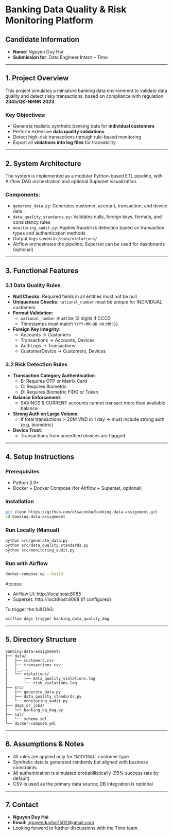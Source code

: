 # Banking Data Quality & Risk Monitoring Platform

## Candidate Information

- **Name**: Nguyen Duy Hai
- **Submission for**: Data Engineer Intern – Timo

---

## 1. Project Overview

This project simulates a miniature banking data environment to validate data quality and detect risky transactions, based on compliance with regulation **2345/QĐ-NHNN 2023**.

### Key Objectives:

- Generate realistic synthetic banking data for **individual customers**
- Perform extensive **data quality validations**
- Detect high-risk transactions through rule-based monitoring
- Export all **violations into log files** for traceability

---

## 2. System Architecture

The system is implemented as a modular Python-based ETL pipeline, with Airflow DAG orchestration and optional Superset visualization.

### Components:

- `generate_data.py`: Generates customer, account, transaction, and device data
- `data_quality_standards.py`: Validates nulls, foreign keys, formats, and consistency rules
- `monitoring_audit.py`: Applies fraud/risk detection based on transaction types and authentication methods
- Output logs saved in `/data/violations/`
- Airflow orchestrates the pipeline; Superset can be used for dashboards (optional)

---

## 3. Functional Features

### 3.1 Data Quality Rules

- **Null Checks**: Required fields in all entities must not be null
- **Uniqueness Checks**: `national_number` must be unique for INDIVIDUAL customers
- **Format Validation**:
  - `national_number` must be 12 digits if CCCD
  - Timestamps must match `YYYY-MM-DD HH:MM:SS`
- **Foreign Key Integrity**:
  - Accounts → Customers
  - Transactions → Accounts, Devices
  - AuthLogs → Transactions
  - CustomerDevice → Customers, Devices

### 3.2 Risk Detection Rules

- **Transaction Category Authentication**:
  - B: Requires OTP or Matrix Card
  - C: Requires Biometric
  - D: Requires Biometric FIDO or Token
- **Balance Enforcement**:
  - SAVINGS & CURRENT accounts cannot transact more than available balance
- **Strong Auth on Large Volume**:
  - If total transactions > 20M VND in 1 day → must include strong auth (e.g. biometric)
- **Device Trust**:
  - Transactions from unverified devices are flagged

---

## 4. Setup Instructions

### Prerequisites

- Python 3.9+
- Docker + Docker Compose (for Airflow + Superset, optional)

### Installation

```bash
git clone https://github.com/elsaconbo/banking-data-assignment.git
cd banking-data-assignment
```

### Run Locally (Manual)

```bash
python src/generate_data.py
python src/data_quality_standards.py
python src/monitoring_audit.py
```

### Run with Airflow

```bash
docker-compose up --build
```

Access:

- Airflow UI: http://localhost:8085
- Superset: http://localhost:8088 (if configured)

To trigger the full DAG:

```bash
airflow dags trigger banking_data_quality_dag
```

---

## 5. Directory Structure

```
banking-data-assignment/
├── data/
│   ├── customers.csv
│   ├── transactions.csv
|   |__...
│   └── violations/
│       ├── data_quality_violations.log
│       └── risk_violations.log
├── src/
│   ├── generate_data.py
│   ├── data_quality_standards.py
│   └── monitoring_audit.py
├── dags_or_jobs/
│   └── banking_dq_dag.py
├── sql/
│   └── schema.sql
└── docker-compose.yml
```

---

## 6. Assumptions & Notes

- All rules are applied only for `INDIVIDUAL` customer type
- Synthetic data is generated randomly but aligned with business constraints
- All authentication is simulated probabilistically (95% success rate by default)
- CSV is used as the primary data source; DB integration is optional

---

## 7. Contact

- **Nguyen Duy Hai**
- **Email**: nguyenduyhai1502@gmail.com
- Looking forward to further discussions with the Timo team.
